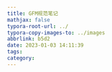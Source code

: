 ```yaml
---
title: GFM规范笔记
mathjax: false
typora-root-url: ../
typora-copy-images-to: ../images
abbrlink: b5d2
date: 2023-01-03 14:11:39
tags:
category:
---
```

<!-- more -->